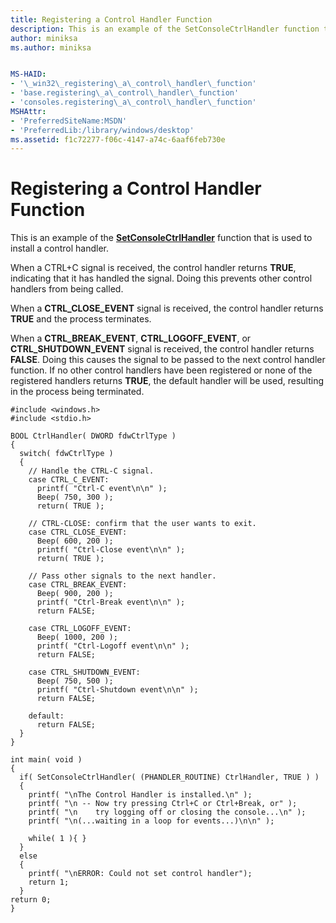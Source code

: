 ```yaml
---
title: Registering a Control Handler Function
description: This is an example of the SetConsoleCtrlHandler function that is used to install a control handler.
author: miniksa
ms.author: miniksa


MS-HAID:
- '\_win32\_registering\_a\_control\_handler\_function'
- 'base.registering\_a\_control\_handler\_function'
- 'consoles.registering\_a\_control\_handler\_function'
MSHAttr:
- 'PreferredSiteName:MSDN'
- 'PreferredLib:/library/windows/desktop'
ms.assetid: f1c72277-f06c-4147-a74c-6aaf6feb730e
---
```


# Registering a Control Handler Function


This is an example of the [**SetConsoleCtrlHandler**](setconsolectrlhandler.md) function that is used to install a control handler.

When a CTRL+C signal is received, the control handler returns **TRUE**, indicating that it has handled the signal. Doing this prevents other control handlers from being called.

When a **CTRL\_CLOSE\_EVENT** signal is received, the control handler returns **TRUE** and the process terminates.

When a **CTRL\_BREAK\_EVENT**, **CTRL\_LOGOFF\_EVENT**, or **CTRL\_SHUTDOWN\_EVENT** signal is received, the control handler returns **FALSE**. Doing this causes the signal to be passed to the next control handler function. If no other control handlers have been registered or none of the registered handlers returns **TRUE**, the default handler will be used, resulting in the process being terminated.

```ManagedCPlusPlus
#include <windows.h> 
#include <stdio.h> 
 
BOOL CtrlHandler( DWORD fdwCtrlType ) 
{ 
  switch( fdwCtrlType ) 
  { 
    // Handle the CTRL-C signal. 
    case CTRL_C_EVENT: 
      printf( "Ctrl-C event\n\n" );
      Beep( 750, 300 ); 
      return( TRUE );
 
    // CTRL-CLOSE: confirm that the user wants to exit. 
    case CTRL_CLOSE_EVENT: 
      Beep( 600, 200 ); 
      printf( "Ctrl-Close event\n\n" );
      return( TRUE ); 
 
    // Pass other signals to the next handler. 
    case CTRL_BREAK_EVENT: 
      Beep( 900, 200 ); 
      printf( "Ctrl-Break event\n\n" );
      return FALSE; 
 
    case CTRL_LOGOFF_EVENT: 
      Beep( 1000, 200 ); 
      printf( "Ctrl-Logoff event\n\n" );
      return FALSE; 
 
    case CTRL_SHUTDOWN_EVENT: 
      Beep( 750, 500 ); 
      printf( "Ctrl-Shutdown event\n\n" );
      return FALSE; 
 
    default: 
      return FALSE; 
  } 
} 
 
int main( void ) 
{ 
  if( SetConsoleCtrlHandler( (PHANDLER_ROUTINE) CtrlHandler, TRUE ) ) 
  { 
    printf( "\nThe Control Handler is installed.\n" ); 
    printf( "\n -- Now try pressing Ctrl+C or Ctrl+Break, or" ); 
    printf( "\n    try logging off or closing the console...\n" ); 
    printf( "\n(...waiting in a loop for events...)\n\n" ); 
 
    while( 1 ){ } 
  } 
  else 
  {
    printf( "\nERROR: Could not set control handler"); 
    return 1;
  }
return 0;
}
```

 

 




